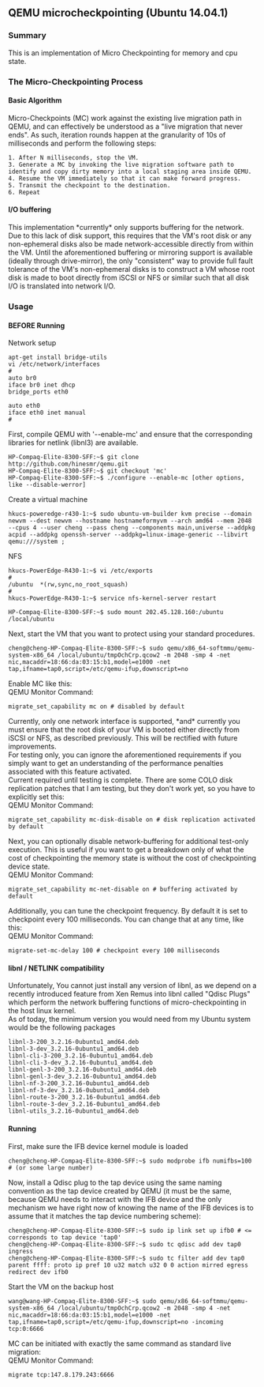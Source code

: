 ## QEMU microcheckpointing (Ubuntu 14.04.1)

### Summary
This is an implementation of Micro Checkpointing for memory and cpu state.

### The Micro-Checkpointing Process
#### Basic Algorithm 
Micro-Checkpoints (MC) work against the existing live migration path in QEMU, and can effectively 
be understood as a "live migration that never ends". As such, iteration rounds happen at the 
granularity of 10s of milliseconds and perform the following steps:
```
1. After N milliseconds, stop the VM.
3. Generate a MC by invoking the live migration software path to identify and copy dirty memory into a local staging area inside QEMU.
4. Resume the VM immediately so that it can make forward progress.
5. Transmit the checkpoint to the destination.
6. Repeat
```
#### I/O buffering 
This implementation \*currently\* only supports buffering for the network. Due to this lack of disk support, this requires that the VM's root disk or any non-ephemeral disks also be made network-accessible directly from within the VM. Until the aforementioned buffering or mirroring support is available (ideally through drive-mirror), the only "consistent" way to provide full fault tolerance of the VM's non-ephemeral disks is to construct a VM whose root disk is made to boot directly from iSCSI or NFS or similar such that all disk I/O is translated into network I/O.

### Usage
#### BEFORE Running
Network setup
```
apt-get install bridge-utils
vi /etc/network/interfaces
#
auto br0
iface br0 inet dhcp
bridge_ports eth0

auto eth0
iface eth0 inet manual
#
```

First, compile QEMU with '--enable-mc' and ensure that the corresponding libraries for netlink (libnl3) are available.
```
HP-Compaq-Elite-8300-SFF:~$ git clone http://github.com/hinesmr/qemu.git
HP-Compaq-Elite-8300-SFF:~$ git checkout 'mc'
HP-Compaq-Elite-8300-SFF:~$ ./configure --enable-mc [other options, like --disable-werror]
```

Create a virtual machine
```
hkucs-poweredge-r430-1:~$ sudo ubuntu-vm-builder kvm precise --domain newvm --dest newvm --hostname hostnameformyvm --arch amd64 --mem 2048 --cpus 4 --user cheng --pass cheng --components main,universe --addpkg acpid --addpkg openssh-server --addpkg=linux-image-generic --libvirt qemu:///system ;
```

NFS
```
hkucs-PowerEdge-R430-1:~$ vi /etc/exports
#
/ubuntu  *(rw,sync,no_root_squash)
#
hkucs-PowerEdge-R430-1:~$ service nfs-kernel-server restart

HP-Compaq-Elite-8300-SFF:~$ sudo mount 202.45.128.160:/ubuntu /local/ubuntu
```

Next, start the VM that you want to protect using your standard procedures.
```
cheng@cheng-HP-Compaq-Elite-8300-SFF:~$ sudo qemu/x86_64-softmmu/qemu-system-x86_64 /local/ubuntu/tmpOchCrp.qcow2 -m 2048 -smp 4 -net nic,macaddr=18:66:da:03:15:b1,model=e1000 -net tap,ifname=tap0,script=/etc/qemu-ifup,downscript=no
```

Enable MC like this:  
QEMU Monitor Command:
```
migrate_set_capability mc on # disabled by default
```
Currently, only one network interface is supported, \*and\* currently you must ensure that the root 
disk of your VM is booted either directly from iSCSI or NFS, as described previously. This will be 
rectified with future improvements.  
For testing only, you can ignore the aforementioned requirements if you simply want to get an understanding 
of the performance penalties associated with this feature activated.  
Current required until testing is complete. There are some COLO disk replication patches that I am testing, 
but they don't work yet, so you have to explicitly set this:  
QEMU Monitor Command:
```
migrate_set_capability mc-disk-disable on # disk replication activated by default
```
Next, you can optionally disable network-buffering for additional test-only execution. This is useful if you 
want to get a breakdown only of what the cost of checkpointing the memory state is without the cost of checkpointing 
device state.  
QEMU Monitor Command:
```
migrate_set_capability mc-net-disable on # buffering activated by default
```
Additionally, you can tune the checkpoint frequency. By default it is set to checkpoint every 100 milliseconds. You can change that at any time, like this:  
QEMU Monitor Command:
```
migrate-set-mc-delay 100 # checkpoint every 100 milliseconds
```
#### libnl / NETLINK compatibility
Unfortunately, You cannot just install any version of libnl, as we depend on a recently introduced feature from 
Xen Remus into libnl called "Qdisc Plugs" which perform the network buffering functions of micro-checkpointing 
in the host linux kernel.  
As of today, the minimum version you would need from my Ubuntu system would be the following packages
```
libnl-3-200_3.2.16-0ubuntu1_amd64.deb
libnl-3-dev_3.2.16-0ubuntu1_amd64.deb
libnl-cli-3-200_3.2.16-0ubuntu1_amd64.deb
libnl-cli-3-dev_3.2.16-0ubuntu1_amd64.deb
libnl-genl-3-200_3.2.16-0ubuntu1_amd64.deb
libnl-genl-3-dev_3.2.16-0ubuntu1_amd64.deb
libnl-nf-3-200_3.2.16-0ubuntu1_amd64.deb
libnl-nf-3-dev_3.2.16-0ubuntu1_amd64.deb
libnl-route-3-200_3.2.16-0ubuntu1_amd64.deb
libnl-route-3-dev_3.2.16-0ubuntu1_amd64.deb
libnl-utils_3.2.16-0ubuntu1_amd64.deb
```
#### Running
First, make sure the IFB device kernel module is loaded
```
cheng@cheng-HP-Compaq-Elite-8300-SFF:~$ sudo modprobe ifb numifbs=100 # (or some large number)
```
Now, install a Qdisc plug to the tap device using the same naming convention as the tap device created by QEMU (it must be the same, because QEMU needs to interact with the IFB device and the only mechanism we have right now of knowing the name of the IFB devices is to assume that it matches the tap device numbering scheme):
```
cheng@cheng-HP-Compaq-Elite-8300-SFF:~$ sudo ip link set up ifb0 # <= corresponds to tap device 'tap0'
cheng@cheng-HP-Compaq-Elite-8300-SFF:~$ sudo tc qdisc add dev tap0 ingress
cheng@cheng-HP-Compaq-Elite-8300-SFF:~$ sudo tc filter add dev tap0 parent ffff: proto ip pref 10 u32 match u32 0 0 action mirred egress redirect dev ifb0
```
Start the VM on the backup host
```
wang@wang-HP-Compaq-Elite-8300-SFF:~$ sudo qemu/x86_64-softmmu/qemu-system-x86_64 /local/ubuntu/tmpOchCrp.qcow2 -m 2048 -smp 4 -net nic,macaddr=18:66:da:03:15:b1,model=e1000 -net tap,ifname=tap0,script=/etc/qemu-ifup,downscript=no -incoming tcp:0:6666
```

MC can be initiated with exactly the same command as standard live migration:  
QEMU Monitor Command:
```
migrate tcp:147.8.179.243:6666
```
